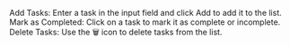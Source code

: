 Add Tasks: Enter a task in the input field and click Add to add it to the list.</br>
Mark as Completed: Click on a task to mark it as complete or incomplete.</br>
Delete Tasks: Use the 🗑️ icon to delete tasks from the list.</br>
